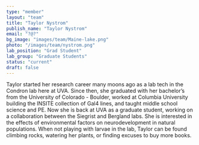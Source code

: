 ```yaml
---
type: "member"
layout: "team"
title: "Taylor Nystrom"
publish_name: "Taylor Nystrom"
email: "?@?"
bg_image: "images/team/Maine-lake.png"
photo: "/images/team/nystrom.png"
lab_position: "Grad Student"
lab_group: "Graduate Students"
status: "current"
draft: false
---
```


Taylor started her research career many moons ago as a lab tech in the Condron lab here at UVA.  Since then, she graduated with her bachelor’s from the University of Colorado - Boulder, worked at Columbia University building the INSITE collection of Gal4 lines, and taught middle school science and PE.  Now she is back at UVA as a graduate student, working on a collaboration between the Siegrist and Bergland labs.  She is interested in the effects of environmental factors on neurodevelopment in natural populations.  When not playing with larvae in the lab, Taylor can be found climbing rocks, watering her plants, or finding excuses to buy more books.